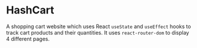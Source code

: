 # HashCart

A shopping cart website which uses React `useState` and `useEffect` hooks to track cart products and their quantities. It uses `react-router-dom` to display 4 different pages.
